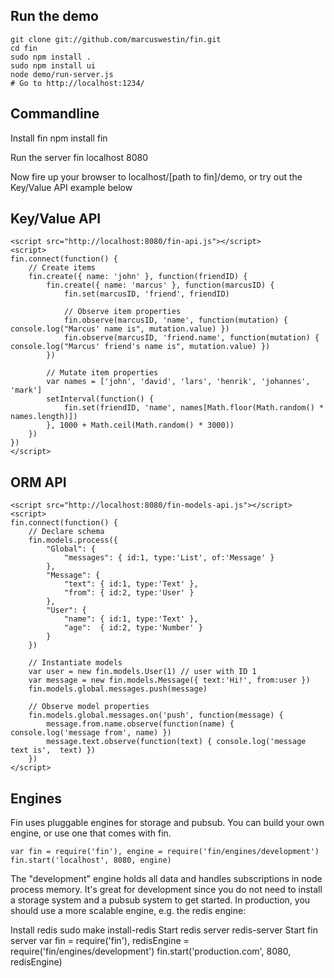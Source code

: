 Run the demo
------------

	git clone git://github.com/marcuswestin/fin.git
	cd fin
	sudo npm install .
	sudo npm install ui
	node demo/run-server.js
	# Go to http://localhost:1234/

Commandline
---------------
Install fin
	npm install fin

Run the server
	fin localhost 8080

Now fire up your browser to localhost/[path to fin]/demo, or try out the Key/Value API example below

Key/Value API
-------------
	<script src="http://localhost:8080/fin-api.js"></script>
	<script>
	fin.connect(function() {
		// Create items
		fin.create({ name: 'john' }, function(friendID) {
			fin.create({ name: 'marcus' }, function(marcusID) {
				fin.set(marcusID, 'friend', friendID)

				// Observe item properties
				fin.observe(marcusID, 'name', function(mutation) { console.log("Marcus' name is", mutation.value) })
				fin.observe(marcusID, 'friend.name', function(mutation) { console.log("Marcus' friend's name is", mutation.value) })
			})

			// Mutate item properties
			var names = ['john', 'david', 'lars', 'henrik', 'johannes', 'mark']
			setInterval(function() {
				fin.set(friendID, 'name', names[Math.floor(Math.random() * names.length)])
			}, 1000 + Math.ceil(Math.random() * 3000))
		})
	})
	</script>

ORM API
-------
	<script src="http://localhost:8080/fin-models-api.js"></script>
	<script>
	fin.connect(function() {
		// Declare schema
		fin.models.process({
			"Global": {
				"messages": { id:1, type:'List', of:'Message' }
			},
			"Message": {
				"text": { id:1, type:'Text' },
				"from": { id:2, type:'User' }
			},
			"User": {
				"name": { id:1, type:'Text' },
				"age":  { id:2, type:'Number' }
			}
		})

		// Instantiate models
		var user = new fin.models.User(1) // user with ID 1
		var message = new fin.models.Message({ text:'Hi!', from:user })
		fin.models.global.messages.push(message)
		
		// Observe model properties
		fin.models.global.messages.on('push', function(message) {
			message.from.name.observe(function(name) { console.log('message from', name) })
			message.text.observe(function(text) { console.log('message text is',  text) })
		})
	</script>

Engines
-------
Fin uses pluggable engines for storage and pubsub. You can build your own engine, or use one that comes with fin.
	
	var fin = require('fin'), engine = require('fin/engines/development')
	fin.start('localhost', 8080, engine)

The "development" engine holds all data and handles subscriptions in node process memory. It's great for development since you do not need to install a storage system and a pubsub system to get started. In production, you should use a more scalable engine, e.g. the redis engine:

Install redis
	sudo make install-redis
Start redis server
	redis-server
Start fin server
	var fin = require('fin'), redisEngine = require('fin/engines/development')
	fin.start('production.com', 8080, redisEngine)
